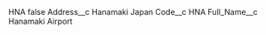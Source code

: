 <?xml version="1.0" encoding="UTF-8"?>
<CustomMetadata xmlns="http://soap.sforce.com/2006/04/metadata" xmlns:xsi="http://www.w3.org/2001/XMLSchema-instance" xmlns:xsd="http://www.w3.org/2001/XMLSchema">
    <label>HNA</label>
    <protected>false</protected>
    <values>
        <field>Address__c</field>
        <value xsi:type="xsd:string">Hanamaki Japan</value>
    </values>
    <values>
        <field>Code__c</field>
        <value xsi:type="xsd:string">HNA</value>
    </values>
    <values>
        <field>Full_Name__c</field>
        <value xsi:type="xsd:string">Hanamaki Airport</value>
    </values>
</CustomMetadata>
